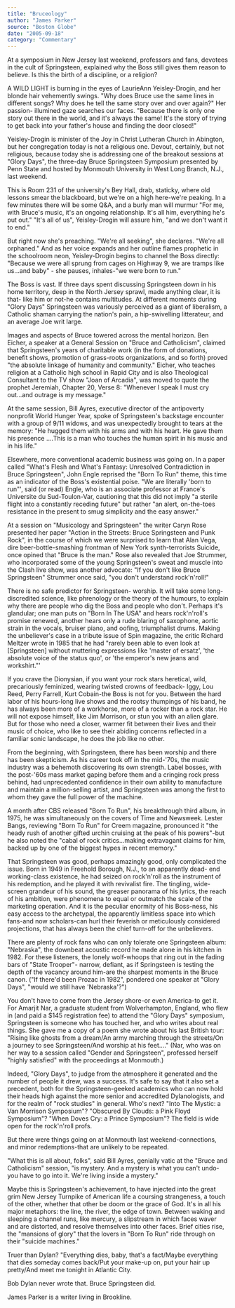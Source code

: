 ```yaml
---
title: "Bruceology"
author: "James Parker"
source: "Boston Globe"
date: "2005-09-18"
category: "Commentary"
---
```


At a symposium in New Jersey last weekend, professors and fans, devotees in the cult of Springsteen, explained why the Boss still gives them reason to believe. Is this the birth of a discipline, or a religion?

A WILD LIGHT is burning in the eyes of LaurieAnn Yeisley-Drogin, and her blonde hair vehemently swings. "Why does Bruce use the same lines in different songs? Why does he tell the same story over and over again?" Her passion- illumined gaze searches our faces. "Because there is only one story out there in the world, and it's always the same! It's the story of trying to get back into your father's house and finding the door closed!"

Yeisley-Drogin is minister of the Joy in Christ Lutheran Church in Abington, but her congregation today is not a religious one. Devout, certainly, but not religious, because today she is addressing one of the breakout sessions at "Glory Days", the three-day Bruce Springsteen Symposium presented by Penn State and hosted by Monmouth University in West Long Branch, N.J., last weekend.

This is Room 231 of the university's Bey Hall, drab, staticky, where old lessons smear the blackboard, but we're on a high here-we're peaking. In a few minutes there will be some Q&A, and a burly man will murmur "For me, with Bruce's music, it's an ongoing relationship. It's all him, everything he's put out." "It's all of us", Yeisley-Drogin will assure him, "and we don't want it to end."

But right now she's preaching. "We're all seeking", she declares. "We're all orphaned." And as her voice expands and her outline flames prophetic in the schoolroom neon, Yeisley-Drogin begins to channel the Boss directly: "Because we were all sprung from cages on Highway 9, we are tramps like us...and baby" - she pauses, inhales-"we were born to run."

The Boss is vast. If three days spent discussing Springsteen down in his home territory, deep in the North Jersey sprawl, made anything clear, it is that- like him or not-he contains multitudes. At different moments during "Glory Days" Springsteen was variously perceived as a giant of liberalism, a Catholic shaman carrying the nation's pain, a hip-swivelling litterateur, and an average Joe writ large.

Images and aspects of Bruce towered across the mental horizon. Ben Eicher, a speaker at a General Session on "Bruce and Catholicism", claimed that Springsteen's years of charitable work (in the form of donations, benefit shows, promotion of grass-roots organizations, and so forth) proved "the absolute linkage of humanity and community." Eicher, who teaches religion at a Catholic high school in Rapid City and is also Theological Consultant to the TV show "Joan of Arcadia", was moved to quote the prophet Jeremiah, Chapter 20, Verse 8: "Whenever I speak I must cry out...and outrage is my message."

At the same session, Bill Ayres, executive director of the antipoverty nonprofit World Hunger Year, spoke of Springsteen's backstage encounter with a group of 9/11 widows, and was unexpectedly brought to tears at the memory: "He hugged them with his arms and with his heart. He gave them his presence ....This is a man who touches the human spirit in his music and in his life."

Elsewhere, more conventional academic business was going on. In a paper called "What's Flesh and What's Fantasy: Unresolved Contradiction in Bruce Springsteen", John Engle reprised the "Born To Run" theme, this time as an indicator of the Boss's existential poise. "We are literally 'born to run"', said (or read) Engle, who is an associate professor at France's Universite du Sud-Toulon-Var, cautioning that this did not imply "a sterile flight into a constantly receding future" but rather "an alert, on-the-toes resistance in the present to smug simplicity and the easy answer."

At a session on "Musicology and Springsteen" the writer Caryn Rose presented her paper "Action in the Streets: Bruce Springsteen and Punk Rock", in the course of which we were surprised to learn that Alan Vega, dire beer-bottle-smashing frontman of New York synth-terrorists Suicide, once opined that "Bruce is the man." Rose also revealed that Joe Strummer, who incorporated some of the young Springsteen's sweat and muscle into the Clash live show, was another advocate: "If you don't like Bruce Springsteen" Strummer once said, "you don't understand rock'n'roll!"

There is no safe predictor for Springsteen- worship. It will take some long-discredited science, like phrenology or the theory of the humours, to explain why there are people who dig the Boss and people who don't. Perhaps it's glandular; one man puts on "Born In The USA" and hears rock'n'roll's promise renewed, another hears only a rude blaring of saxophone, aortic strain in the vocals, bruiser piano, and oofing, triumphalist drums. Making the unbeliever's case in a tribute issue of Spin magazine, the critic Richard Meltzer wrote in 1985 that he had "rarely been able to even look at [Springsteen] without muttering expressions like 'master of ersatz', 'the absolute voice of the status quo', or 'the emperor's new jeans and workshirt."'

If you crave the Dionysian, if you want your rock stars heretical, wild, precariously feminized, wearing twisted crowns of feedback- Iggy, Lou Reed, Perry Farrell, Kurt Cobain-the Boss is not for you. Between the hard labor of his hours-long live shows and the rootsy thumpings of his band, he has always been more of a workhorse, more of a rocker than a rock star. He will not expose himself, like Jim Morrison, or stun you with an alien glare. But for those who need a closer, warmer fit between their lives and their music of choice, who like to see their abiding concerns reflected in a familiar sonic landscape, he does the job like no other.

From the beginning, with Springsteen, there has been worship and there has been skepticism. As his career took off in the mid-'70s, the music industry was a behemoth discovering its own strength. Label bosses, with the post-'60s mass market gaping before them and a cringing rock press behind, had unprecedented confidence in their own ability to manufacture and maintain a million-selling artist, and Springsteen was among the first to whom they gave the full power of the machine.

A month after CBS released "Born To Run", his breakthrough third album, in 1975, he was simultaneously on the covers of Time and Newsweek. Lester Bangs, reviewing "Born To Run" for Creem magazine, pronounced it "the heady rush of another gifted urchin cruising at the peak of his powers"-but he also noted the "cabal of rock critics...making extravagant claims for him, backed up by one of the biggest hypes in recent memory."

That Springsteen was good, perhaps amazingly good, only complicated the issue. Born in 1949 in Freehold Borough, N.J., to an apparently dead- end working-class existence, he had seized on rock'n'roll as the instrument of his redemption, and he played it with revivalist fire. The tingling, wide-screen grandeur of his sound, the greaser panorama of his lyrics, the reach of his ambition, were phenomena to equal or outmatch the scale of the marketing operation. And it is the peculiar enormity of his Boss-ness, his easy access to the archetypal, the apparently limitless space into which fans-and now scholars-can hurl their feverish or meticulously considered projections, that has always been the chief turn-off for the unbelievers. 

There are plenty of rock fans who can only tolerate one Springsteen album: "Nebraska", the downbeat acoustic record he made alone in his kitchen in 1982. For these listeners, the lonely wolf-whoops that ring out in the fading bars of "State Trooper"- narrow, defiant, as if Springsteen is testing the depth of the vacancy around him-are the sharpest moments in the Bruce canon. ("If there'd been Prozac in 1982", pondered one speaker at "Glory Days", "would we still have 'Nebraska'?")

You don't have to come from the Jersey shore-or even America-to get it. For Amarjit Nar, a graduate student from Wolverhampton, England, who flew in (and paid a $145 registration fee) to attend the "Glory Days" symposium, Springsteen is someone who has touched her, and who writes about real things. She gave me a copy of a poem she wrote about his last British tour: "Rising like ghosts from a dream/An army marching through the streets/On a journey to see Springsteen/And worship at his feet...." (Nar, who was on her way to a session called "Gender and Springsteen", professed herself "highly satisfied" with the proceedings at Monmouth.) 

Indeed, "Glory Days", to judge from the atmosphere it generated and the number of people it drew, was a success. It's safe to say that it also set a precedent, both for the Springsteen-geeked academics who can now hold their heads high against the more senior and accredited Dylanologists, and for the realm of "rock studies" in general. Who's next? "Into The Mystic: a Van Morrison Symposium"? "Obscured By Clouds: a Pink Floyd Symposium"? "When Doves Cry: a Prince Symposium"? The field is wide open for the rock'n'roll profs. 

But there were things going on at Monmouth last weekend-connections, and minor redemptions-that are unlikely to be repeated.

"What this is all about, folks", said Bill Ayres, genially vatic at the "Bruce and Catholicism" session, "is mystery. And a mystery is what you can't undo-you have to go into it. We're living inside a mystery."

Maybe this is Springsteen's achievement, to have injected into the great grim New Jersey Turnpike of American life a coursing strangeness, a touch of the other, whether that other be doom or the grace of God. It's in all his major metaphors: the line, the river, the edge of town. Between waking and sleeping a channel runs, like mercury, a slipstream in which faces waver and are distorted, and resolve themselves into other faces. Brief cities rise, the "mansions of glory" that the lovers in "Born To Run" ride through on their "suicide machines."

Truer than Dylan? "Everything dies, baby, that's a fact/Maybe everything that dies someday comes back/Put your make-up on, put your hair up pretty/And meet me tonight in Atlantic City. 

Bob Dylan never wrote that. Bruce Springsteen did.

James Parker is a writer living in Brookline.